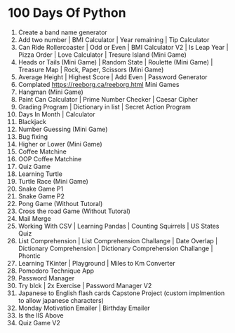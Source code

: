# 100 Days Of Python

1.  Create a band name generator
2.  Add two number | BMI Calculator | Year remaining | Tip Calculator
3.  Can Ride Rollercoaster | Odd or Even | BMI Calculator V2 | Is Leap Year | Pizza Order | Love Calculator | Tresure Island (Mini Game)
4.  Heads or Tails (Mini Game) | Random State | Roulette (Mini Game) | Treasure Map | Rock, Paper, Scissors (Mini Game)
5.  Average Height | Highest Score | Add Even | Password Generator
6.  Complated https://reeborg.ca/reeborg.html Mini Games
7.  Hangman (Mini Game)
8.  Paint Can Calculator | Prime Number Checker | Caesar Cipher
9.  Grading Program | Dictionary in list | Secret Action Program
10. Days In Month | Calculator
11. Blackjack
12. Number Guessing (Mini Game)
13. Bug fixing
14. Higher or Lower (Mini Game)
15. Coffee Matchine
16. OOP Coffee Matchine
17. Quiz Game
18. Learning Turtle
19. Turtle Race (Mini Game)
20. Snake Game P1
21. Snake Game P2
22. Pong Game (Without Tutoral)
23. Cross the road Game (Without Tutoral) 
24. Mail Merge
25. Working With CSV | Learning Pandas | Counting Squirrels | US States Quiz
26. List Comprehension | List Comprehension Challange | Date Overlap | Dictionary Comprehension | Dictionary Comprehension Challange | Phontic
27. Learning TKinter | Playground | Miles to Km Converter
28. Pomodoro Technique App
29. Password Manager
30. Try blck | 2x Exercise | Password Manager V2
31. Japanese to English flash cards Capstone Project (custom implmention to allow japanese characters)
32. Monday Motivation Emailer | Birthday Emailer
33. Is the IIS Above
34. Quiz Game V2